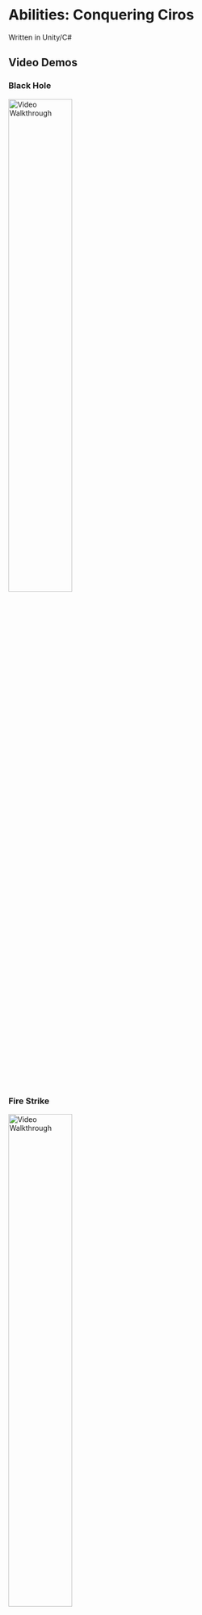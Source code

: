 # Abilities: Conquering Ciros
Written in Unity/C#

## Video Demos

### Black Hole

<img src='BlackHole.gif' title='Video Demo' width='50%' alt='Video Walkthrough' />

### Fire Strike

<img src='FireStrike.gif' title='Video Demo' width='50%' alt='Video Walkthrough' />

### Mine Dropper

<img src='MineDropper.gif' title='Video Demo' width='50%' alt='Video Walkthrough' />

GIFs created with [LiceCap](http://www.cockos.com/licecap/).


